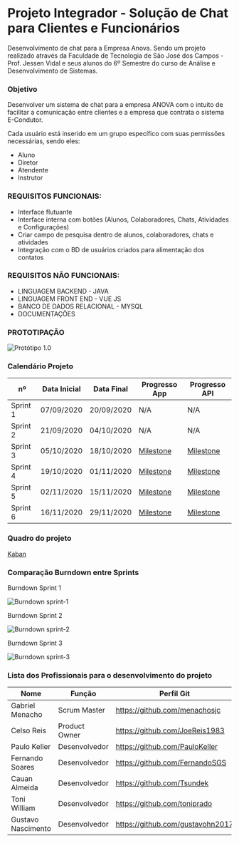 # Projeto Integrador - Solução de Chat para Clientes e Funcionários

Desenvolvimento de chat para a Empresa Anova. Sendo um projeto realizado através da Faculdade de Tecnologia de São José dos Campos - Prof. Jessen Vidal e seus alunos do 6º Semestre do curso de Análise e Desenvolvimento de Sistemas.


### Objetivo


Desenvolver um sistema de chat para a empresa ANOVA com o intuito de facilitar a comunicação entre clientes e a empresa que contrata o sistema E-Condutor.

Cada usuário está inserido em um grupo específico com suas permissões necessárias, sendo eles:


* Aluno 
* Diretor
* Atendente
* Instrutor



### REQUISITOS FUNCIONAIS:


* Interface flutuante
* Interface interna com botões (Alunos, Colaboradores, Chats, Atividades e Configurações)
* Criar campo de pesquisa dentro de alunos, colaboradores, chats e atividades
* Integração com o BD de usuários criados para alimentação dos contatos


### REQUISITOS NÃO FUNCIONAIS:

* LINGUAGEM BACKEND - JAVA
* LINGUAGEM FRONT END - VUE JS
* BANCO DE DADOS RELACIONAL - MYSQL
* DOCUMENTAÇÕES


### PROTOTIPAÇÃO


![Protótipo 1.0](https://github.com/FatecSJC-PI-Time10/documentos/blob/master/sprint1/entregas/prototipo_v1.0.png)



### Calendário Projeto



| nº        |  Data Inicial |  Data Final | Progresso App  | Progresso API |
|---|---|---|---|---|
|Sprint 1   | 07/09/2020 | 20/09/2020     | N/A  | N/A |
|Sprint 2   | 21/09/2020 | 04/10/2020     | N/A  | N/A |
|Sprint 3   | 05/10/2020 | 18/10/2020     | [Milestone](https://github.com/FATEC-SJC-NoName/back-chat-app/milestone/1)  | [Milestone](https://github.com/FATEC-SJC-NoName/front-chat-app/milestone/1) |
|Sprint 4   | 19/10/2020 | 01/11/2020     | [Milestone](https://github.com/FATEC-SJC-NoName/back-chat-app/milestone/2)  | [Milestone](https://github.com/FATEC-SJC-NoName/front-chat-app/milestone/2) | 
|Sprint 5   | 02/11/2020 | 15/11/2020     | [Milestone](https://github.com/FATEC-SJC-NoName/back-chat-app/milestone/3)  | [Milestone](https://github.com/FATEC-SJC-NoName/front-chat-app/milestone/3) |
|Sprint 6   | 16/11/2020 | 29/11/2020     | [Milestone](https://github.com/FATEC-SJC-NoName/back-chat-app/milestone/4)  |  [Milestone](https://github.com/FATEC-SJC-NoName/front-chat-app/milestone/4) |

### Quadro do projeto

[Kaban](https://github.com/orgs/FATEC-SJC-NoName/projects/1)


### Comparação Burndown entre Sprints

Burndown Sprint 1

![Burndown sprint-1](https://github.com/FatecSJC-PI-Time10/documentos/burndown/sprint_1.png)


Burndown Sprint 2

![Burndown sprint-2](https://github.com/FatecSJC-PI-Time10/documentos/burndown/sprint_2.png)


Burndown Sprint 3

![Burndown sprint-3](https://github.com/FatecSJC-PI-Time10/documentos/burndown/sprint_3.png)




### Lista dos Profissionais para o desenvolvimento do projeto



| Nome        |  Função |  Perfil Git |   |   
|---|---|---|---|
|Gabriel Menacho  | Scrum Master| https://github.com/menachosjc    |   |   
|Celso Reis  | Product Owner | https://github.com/JoeReis1983    |   |   
|Paulo Keller  | Desenvolvedor| https://github.com/PauloKeller    |   |   
|Fernando Soares  | Desenvolvedor | https://github.com/FernandoSGS     |   |  
|Cauan Almeida | Desenvolvedor | https://github.com/Tsundek     |   |   
|Toni William  | Desenvolvedor | https://github.com/toniprado    |   |  
|Gustavo Nascimento  | Desenvolvedor | https://github.com/gustavohn2017     |   |  
